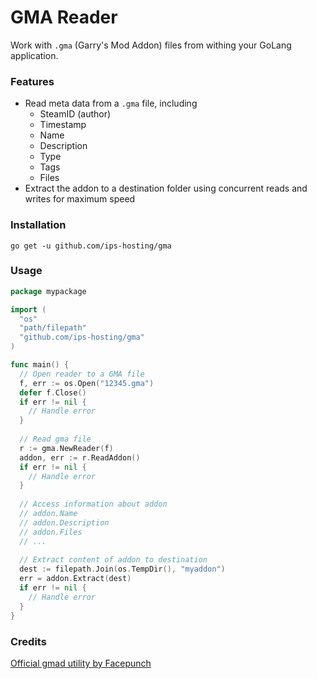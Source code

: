 # GMA Reader
Work with `.gma` (Garry's Mod Addon) files from withing your GoLang application.

### Features
* Read meta data from a `.gma` file, including
  * SteamID (author)
  * Timestamp
  * Name
  * Description
  * Type
  * Tags
  * Files
* Extract the addon to a destination folder using concurrent reads and writes for maximum speed

### Installation
`go get -u github.com/ips-hosting/gma`

### Usage
```go
package mypackage

import (
  "os"
  "path/filepath"
  "github.com/ips-hosting/gma"
)

func main() {
  // Open reader to a GMA file
  f, err := os.Open("12345.gma")
  defer f.Close()
  if err != nil {
    // Handle error
  }
  
  // Read gma file
  r := gma.NewReader(f)
  addon, err := r.ReadAddon()
  if err != nil {
    // Handle error
  }
  
  // Access information about addon
  // addon.Name
  // addon.Description
  // addon.Files
  // ...
  
  // Extract content of addon to destination
  dest := filepath.Join(os.TempDir(), "myaddon")
  err = addon.Extract(dest)
  if err != nil {
    // Handle error
  }
}
```

### Credits
[Official gmad utility by Facepunch](https://github.com/Facepunch/gmad)
